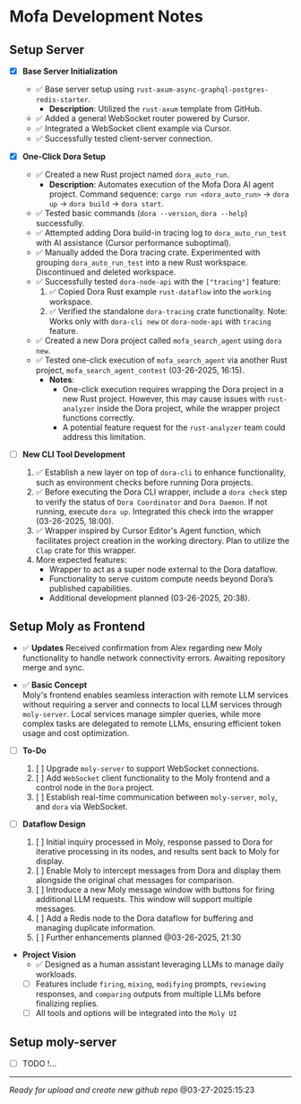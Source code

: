 # Mofa Development Notes

## Setup Server

- [x] **Base Server Initialization**
  - ✅ Base server setup using `rust-axum-async-graphql-postgres-redis-starter`.
    - **Description**: Utilized the `rust-axum` template from GitHub.
  - ✅ Added a general WebSocket router powered by Cursor.
  - ✅ Integrated a WebSocket client example via Cursor.
  - ✅ Successfully tested client-server connection.

- [x] **One-Click Dora Setup**
  - ✅ Created a new Rust project named `dora_auto_run`.
    - **Description**: Automates execution of the Mofa Dora AI agent project. Command sequence: `cargo run <dora_auto_run>` → `dora up` → `dora build` → `dora start`.
  - ✅ Tested basic commands (`dora --version`, `dora --help`) successfully.
  - ✅ Attempted adding Dora build-in tracing log to `dora_auto_run_test` with AI assistance (Cursor performance suboptimal).
  - ✅ Manually added the Dora tracing crate. Experimented with grouping `dora_auto_run_test` into a new Rust workspace. Discontinued and deleted workspace.
  - ✅ Successfully tested `dora-node-api` with the `["tracing"]` feature:
    1. ✅ Copied Dora Rust example `rust-dataflow` into the `working` workspace.
    2. ✅ Verified the standalone `dora-tracing` crate functionality. Note: Works only with `dora-cli new` or `dora-node-api` with `tracing` feature.
  - ✅ Created a new Dora project called `mofa_search_agent` using `dora new`.
  - ✅ Tested one-click execution of `mofa_search_agent` via another Rust project, `mofa_search_agent_contest` (03-26-2025, 16:15).
    - **Notes**:
      - One-click execution requires wrapping the Dora project in a new Rust project. However, this may cause issues with `rust-analyzer` inside the Dora project, while the wrapper project functions correctly.
      - A potential feature request for the `rust-analyzer` team could address this limitation.

- [ ] **New CLI Tool Development**
  1. ✅ Establish a new layer on top of `dora-cli` to enhance functionality, such as environment checks before running Dora projects.
  2. ✅ Before executing the Dora CLI wrapper, include a `dora check` step to verify the status of `Dora Coordinator` and `Dora Daemon`. If not running, execute `dora up`. Integrated this check into the wrapper (03-26-2025, 18:00).
  3. ✅ Wrapper inspired by Cursor Editor's Agent function, which facilitates project creation in the working directory. Plan to utilize the `Clap` crate for this wrapper.
  4. More expected features:
     - Wrapper to act as a super node external to the Dora dataflow.
     - Functionality to serve custom compute needs beyond Dora’s published capabilities.
     - Additional development planned (03-26-2025, 20:38).

## Setup Moly as Frontend

- ✅ **Updates**
  Received confirmation from Alex regarding new Moly functionality to handle network connectivity errors. Awaiting repository merge and sync.

- ✅ **Basic Concept**  
Moly's frontend enables seamless interaction with remote LLM services without requiring a server and connects to local LLM services through `moly-server`. Local services manage simpler queries, while more complex tasks are delegated to remote LLMs, ensuring efficient token usage and cost optimization.

- [ ] **To-Do**
  1. [ ] Upgrade `moly-server` to support WebSocket connections.
  2. [ ] Add `WebSocket` client functionality to the Moly frontend and a control node in the `Dora` project.
  3. [ ] Establish real-time communication between `moly-server`, `moly`, and `dora` via WebSocket.

- [ ] **Dataflow Design**
  1. [ ] Initial inquiry processed in Moly, response passed to Dora for iterative processing in its nodes, and results sent back to Moly for display.
  2. [ ] Enable Moly to intercept messages from Dora and display them alongside the original chat messages for comparison.
  3. [ ] Introduce a new Moly message window with buttons for firing additional LLM requests. This window will support multiple messages.
  4. [ ] Add a Redis node to the Dora dataflow for buffering and managing duplicate information.
  5. [ ] Further enhancements planned @03-26-2025, 21:30

- **Project Vision**
  - ✅ Designed as a human assistant leveraging LLMs to manage daily workloads.
  - [ ] Features include `firing`, `mixing`, `modifying` prompts, `reviewing` responses, and `comparing` outputs from multiple LLMs before finalizing replies.
  - [ ] All tools and options will be integrated into the `Moly UI`

## Setup moly-server
- [ ] TODO !...
---
  *Ready for upload and create new github repo* @03-27-2025:15:23
